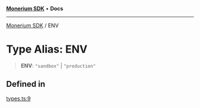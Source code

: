 [**Monerium SDK**](../README.md) • **Docs**

***

[Monerium SDK](../README.md) / ENV

# Type Alias: ENV

> **ENV**: `"sandbox"` \| `"production"`

## Defined in

[types.ts:9](https://github.com/monerium/js-monorepo/blob/90e863940da8623462a29ce3ac59bdfdcf20271e/packages/sdk/src/types.ts#L9)
